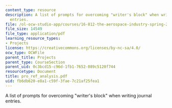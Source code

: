 ```yaml
---
content_type: resource
description: A list of prompts for overcoming "writer's block" when writing journal
  entries.
file: /ol-ocw-studio-app/courses/16-812-the-aerospace-industry-spring-2004/fb6db620e8a1c59f3fae7c21af25fea1_pro_ref_analysis.pdf
file_size: 14549
file_type: application/pdf
learning_resource_types:
- Projects
license: https://creativecommons.org/licenses/by-nc-sa/4.0/
ocw_type: OCWFile
parent_title: Projects
parent_type: CourseSection
parent_uid: 0c3bcd15-c96d-1fb1-7652-089c5120f744
resourcetype: Document
title: pro_ref_analysis.pdf
uid: fb6db620-e8a1-c59f-3fae-7c21af25fea1
---
```

A list of prompts for overcoming "writer's block" when writing journal entries.